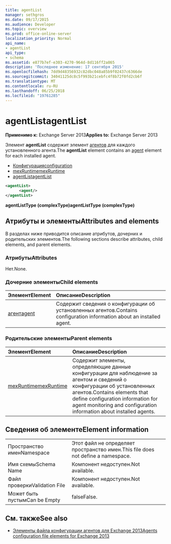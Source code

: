 ```yaml
---
title: agentList
manager: sethgros
ms.date: 09/17/2015
ms.audience: Developer
ms.topic: overview
ms.prod: office-online-server
localization_priority: Normal
api_name:
- agentList
api_type:
- schema
ms.assetid: e877b7ef-e303-4270-964d-8d116ff2a865
description: 'Последнее изменение: 17 сентября 2015'
ms.openlocfilehash: 7dd9d48356932c82dbc048a85b9f02437c6366de
ms.sourcegitcommit: 34041125dc8c5f993b21cebfc4f8b72f0fd2cb6f
ms.translationtype: MT
ms.contentlocale: ru-RU
ms.lasthandoff: 06/25/2018
ms.locfileid: "19761285"
---
```

# <a name="agentlist"></a><span data-ttu-id="3f39b-103">agentList</span><span class="sxs-lookup"><span data-stu-id="3f39b-103">agentList</span></span>
  
<span data-ttu-id="3f39b-104">**Применимо к:** Exchange Server 2013</span><span class="sxs-lookup"><span data-stu-id="3f39b-104">**Applies to:** Exchange Server 2013</span></span>
  
<span data-ttu-id="3f39b-105">Элемент **agentList** содержит элемент [агентов](agent.md) для каждого установленного агента.</span><span class="sxs-lookup"><span data-stu-id="3f39b-105">The **agentList** element contains an [agent](agent.md) element for each installed agent.</span></span> 
  
- [<span data-ttu-id="3f39b-106">Конфигурация</span><span class="sxs-lookup"><span data-stu-id="3f39b-106">configuration</span></span>](configuration.md)
- [<span data-ttu-id="3f39b-107">mexRuntime</span><span class="sxs-lookup"><span data-stu-id="3f39b-107">mexRuntime</span></span>](mexruntime.md)
- [<span data-ttu-id="3f39b-108">agentList</span><span class="sxs-lookup"><span data-stu-id="3f39b-108">agentList</span></span>](agentlist.md)
  
```XML
<agentList>
      <agent/>
</agentList>
```

<span data-ttu-id="3f39b-109">**agentListType (complexType)**</span><span class="sxs-lookup"><span data-stu-id="3f39b-109">**agentListType (complexType)**</span></span>

## <a name="attributes-and-elements"></a><span data-ttu-id="3f39b-110">Атрибуты и элементы</span><span class="sxs-lookup"><span data-stu-id="3f39b-110">Attributes and elements</span></span>

<span data-ttu-id="3f39b-111">В разделах ниже приводится описание атрибутов, дочерних и родительских элементов.</span><span class="sxs-lookup"><span data-stu-id="3f39b-111">The following sections describe attributes, child elements, and parent elements.</span></span>
  
### <a name="attributes"></a><span data-ttu-id="3f39b-112">Атрибуты</span><span class="sxs-lookup"><span data-stu-id="3f39b-112">Attributes</span></span>

<span data-ttu-id="3f39b-113">Нет.</span><span class="sxs-lookup"><span data-stu-id="3f39b-113">None.</span></span>
  
### <a name="child-elements"></a><span data-ttu-id="3f39b-114">Дочерние элементы</span><span class="sxs-lookup"><span data-stu-id="3f39b-114">Child elements</span></span>

|<span data-ttu-id="3f39b-115">**Элемент**</span><span class="sxs-lookup"><span data-stu-id="3f39b-115">**Element**</span></span>|<span data-ttu-id="3f39b-116">**Описание**</span><span class="sxs-lookup"><span data-stu-id="3f39b-116">**Description**</span></span>|
|:-----|:-----|
|[<span data-ttu-id="3f39b-117">агент</span><span class="sxs-lookup"><span data-stu-id="3f39b-117">agent</span></span>](agent.md) <br/> |<span data-ttu-id="3f39b-118">Содержит сведения о конфигурации об установленных агентов.</span><span class="sxs-lookup"><span data-stu-id="3f39b-118">Contains configuration information about an installed agent.</span></span>  <br/> |
   
### <a name="parent-elements"></a><span data-ttu-id="3f39b-119">Родительские элементы</span><span class="sxs-lookup"><span data-stu-id="3f39b-119">Parent elements</span></span>

|<span data-ttu-id="3f39b-120">**Элемент**</span><span class="sxs-lookup"><span data-stu-id="3f39b-120">**Element**</span></span>|<span data-ttu-id="3f39b-121">**Описание**</span><span class="sxs-lookup"><span data-stu-id="3f39b-121">**Description**</span></span>|
|:-----|:-----|
|[<span data-ttu-id="3f39b-122">mexRuntime</span><span class="sxs-lookup"><span data-stu-id="3f39b-122">mexRuntime</span></span>](mexruntime.md) <br/> |<span data-ttu-id="3f39b-123">Содержит элементы, определяющие данные конфигурации для наблюдение за агентом и сведений о конфигурации об установленных агентов.</span><span class="sxs-lookup"><span data-stu-id="3f39b-123">Contains elements that define configuration information for agent monitoring and configuration information about installed agents.</span></span>  <br/> |
   
## <a name="element-information"></a><span data-ttu-id="3f39b-124">Сведения об элементе</span><span class="sxs-lookup"><span data-stu-id="3f39b-124">Element information</span></span>

|||
|:-----|:-----|
|<span data-ttu-id="3f39b-125">Пространство имен</span><span class="sxs-lookup"><span data-stu-id="3f39b-125">Namespace</span></span>  <br/> |<span data-ttu-id="3f39b-126">Этот файл не определяет пространство имен.</span><span class="sxs-lookup"><span data-stu-id="3f39b-126">This file does not define a namespace.</span></span>  <br/> |
|<span data-ttu-id="3f39b-127">Имя схемы</span><span class="sxs-lookup"><span data-stu-id="3f39b-127">Schema Name</span></span>  <br/> |<span data-ttu-id="3f39b-128">Компонент недоступен.</span><span class="sxs-lookup"><span data-stu-id="3f39b-128">Not available.</span></span>  <br/> |
|<span data-ttu-id="3f39b-129">Файл проверки</span><span class="sxs-lookup"><span data-stu-id="3f39b-129">Validation File</span></span>  <br/> |<span data-ttu-id="3f39b-130">Компонент недоступен.</span><span class="sxs-lookup"><span data-stu-id="3f39b-130">Not available.</span></span>  <br/> |
|<span data-ttu-id="3f39b-131">Может быть пустым</span><span class="sxs-lookup"><span data-stu-id="3f39b-131">Can be Empty</span></span>  <br/> |<span data-ttu-id="3f39b-132">false</span><span class="sxs-lookup"><span data-stu-id="3f39b-132">False.</span></span>  <br/> |
   
## <a name="see-also"></a><span data-ttu-id="3f39b-133">См. также</span><span class="sxs-lookup"><span data-stu-id="3f39b-133">See also</span></span>

- [<span data-ttu-id="3f39b-134">Элементы файла конфигурации агентов для Exchange 2013</span><span class="sxs-lookup"><span data-stu-id="3f39b-134">Agents configuration file elements for Exchange 2013</span></span>](agents-configuration-file-elements-for-exchange-2013.md)


